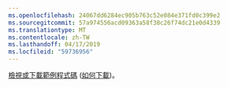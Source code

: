```yaml
---
ms.openlocfilehash: 24067dd6284ec905b763c52e084e371fd0c399e2
ms.sourcegitcommit: 57a974556acd09363a58f38c26f74dc21e0d4339
ms.translationtype: MT
ms.contentlocale: zh-TW
ms.lasthandoff: 04/17/2019
ms.locfileid: "59736956"
---
```

[檢視或下載範例程式碼](https://github.com/aspnet/Docs/tree/master/aspnetcore/tutorials/grpc/grpc-start/samples/GrpcGreeter) ([如何下載](xref:index#how-to-download-a-sample))。
